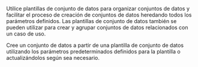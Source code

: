 Utilice plantillas de conjunto de datos para organizar conjuntos de datos y facilitar el proceso de creación de conjuntos de datos heredando todos los parámetros definidos. Las plantillas de conjunto de datos también se pueden utilizar para crear y agrupar conjuntos de datos relacionados con un caso de uso.

Cree un conjunto de datos a partir de una plantilla de conjunto de datos utilizando los parámetros predeterminados definidos para la plantilla o actualizándolos según sea necesario.
